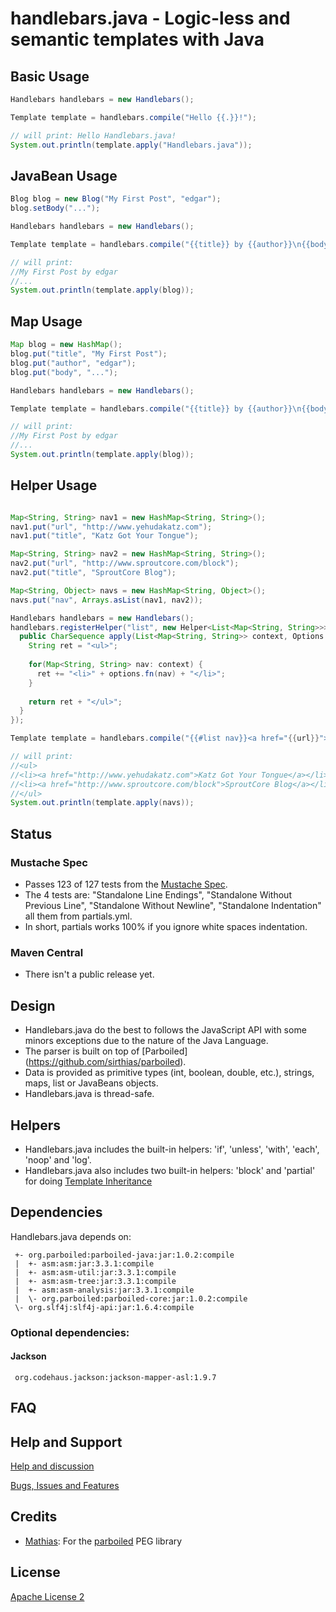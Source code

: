 handlebars.java - Logic-less and semantic templates with Java
===============

## Basic Usage
```java
Handlebars handlebars = new Handlebars();

Template template = handlebars.compile("Hello {{.}}!");

// will print: Hello Handlebars.java!
System.out.println(template.apply("Handlebars.java"));
```

## JavaBean Usage
```java
Blog blog = new Blog("My First Post", "edgar");
blog.setBody("...");

Handlebars handlebars = new Handlebars();

Template template = handlebars.compile("{{title}} by {{author}}\n{{body}}");

// will print:
//My First Post by edgar
//...
System.out.println(template.apply(blog));
```

## Map Usage
```java
Map blog = new HashMap();
blog.put("title", "My First Post");
blog.put("author", "edgar");
blog.put("body", "...");

Handlebars handlebars = new Handlebars();

Template template = handlebars.compile("{{title}} by {{author}}\n{{body}}");

// will print:
//My First Post by edgar
//...
System.out.println(template.apply(blog));
```

## Helper Usage
```java

Map<String, String> nav1 = new HashMap<String, String>();
nav1.put("url", "http://www.yehudakatz.com");
nav1.put("title", "Katz Got Your Tongue");

Map<String, String> nav2 = new HashMap<String, String>();
nav2.put("url", "http://www.sproutcore.com/block");
nav2.put("title", "SproutCore Blog");

Map<String, Object> navs = new HashMap<String, Object>();
navs.put("nav", Arrays.asList(nav1, nav2));

Handlebars handlebars = new Handlebars();
handlebars.registerHelper("list", new Helper<List<Map<String, String>>>() {
  public CharSequence apply(List<Map<String, String>> context, Options options) {
    String ret = "<ul>";
    
    for(Map<String, String> nav: context) {
      ret += "<li>" + options.fn(nav) + "</li>";
    }
    
    return ret + "</ul>";
  }
});

Template template = handlebars.compile("{{#list nav}}<a href="{{url}}">{{title}}</a>{{/list}}");

// will print:
//<ul>
//<li><a href="http://www.yehudakatz.com">Katz Got Your Tongue</a></li>
//<li><a href="http://www.sproutcore.com/block">SproutCore Blog</a></li>
//</ul>
System.out.println(template.apply(navs));
```

## Status
### Mustache Spec
 * Passes 123 of 127 tests from the [Mustache Spec](https://github.com/mustache/spec).
 * The 4 tests are: "Standalone Line Endings", "Standalone Without Previous Line", "Standalone Without Newline", "Standalone Indentation" all them from partials.yml.
 * In short, partials works 100% if you ignore white spaces indentation.

### Maven Central
 * There isn't a public release yet.

## Design
 * Handlebars.java do the best to follows the JavaScript API with some minors exceptions due to the nature of the Java Language.
 * The parser is built on top of [Parboiled] (https://github.com/sirthias/parboiled).
 * Data is provided as primitive types (int, boolean, double, etc.), strings, maps, list or JavaBeans objects.
 * Handlebars.java is thread-safe.

## Helpers
 * Handlebars.java includes the built-in helpers: 'if', 'unless', 'with', 'each', 'noop' and 'log'.
 * Handlebars.java also includes two built-in helpers: 'block' and 'partial' for doing [Template Inheritance](http://thejohnfreeman.com/blog/2012/03/23/template-inheritance-for-handlebars.html)

## Dependencies
 Handlebars.java depends on:
 
 ```text
  +- org.parboiled:parboiled-java:jar:1.0.2:compile
  |  +- asm:asm:jar:3.3.1:compile
  |  +- asm:asm-util:jar:3.3.1:compile
  |  +- asm:asm-tree:jar:3.3.1:compile
  |  +- asm:asm-analysis:jar:3.3.1:compile
  |  \- org.parboiled:parboiled-core:jar:1.0.2:compile
  \- org.slf4j:slf4j-api:jar:1.6.4:compile
 ```

### Optional dependencies:
#### Jackson

 ```text 
  org.codehaus.jackson:jackson-mapper-asl:1.9.7
 ```

## FAQ

## Help and Support
 [Help and discussion](https://groups.google.com/forum/#!forum/handlebarsjava)

 [Bugs, Issues and Features](https://github.com/edgarespina/handlebars.java/issues)

## Credits
 * [Mathias](https://github.com/sirthias): For the [parboiled](https://github.com/sirthias/parboiled) PEG library

## License
[Apache License 2](http://www.apache.org/licenses/LICENSE-2.0.html)